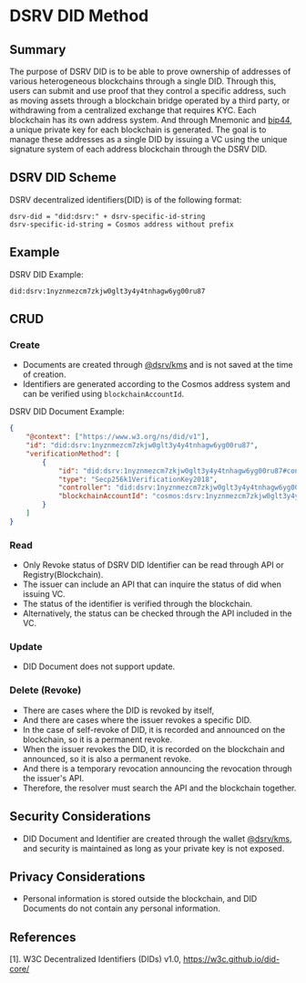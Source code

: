 # DSRV DID Method

## Summary
The purpose of DSRV DID is to be able to prove ownership of addresses of various heterogeneous blockchains through a single DID. Through this, users can submit and use proof that they control a specific address, such as moving assets through a blockchain bridge operated by a third party, or withdrawing from a centralized exchange that requires KYC.
Each blockchain has its own address system. And through Mnemonic and [bip44](https://github.com/bitcoin/bips/blob/master/bip-0044.mediawiki), a unique private key for each blockchain is generated. The goal is to manage these addresses as a single DID by issuing a VC using the unique signature system of each address blockchain through the DSRV DID.

## DSRV DID Scheme
DSRV decentralized identifiers(DID) is of the following format:
```
dsrv-did = "did:dsrv:" + dsrv-specific-id-string
dsrv-specific-id-string = Cosmos address without prefix
```

## Example
DSRV DID Example:
```
did:dsrv:1nyznmezcm7zkjw0glt3y4y4tnhagw6yg00ru87
```

## CRUD


### Create
* Documents are created through [@dsrv/kms](https://www.npmjs.com/package/@dsrv/kms) and is not saved at the time of creation.
* Identifiers are generated according to the Cosmos address system and can be verified using `blockchainAccountId`.

DSRV DID Document Example:
```json
{
    "@context": ["https://www.w3.org/ns/did/v1"],
    "id": "did:dsrv:1nyznmezcm7zkjw0glt3y4y4tnhagw6yg00ru87",
    "verificationMethod": [
        {
            "id": "did:dsrv:1nyznmezcm7zkjw0glt3y4y4tnhagw6yg00ru87#controller",
            "type": "Secp256k1VerificationKey2018",
            "controller": "did:dsrv:1nyznmezcm7zkjw0glt3y4y4tnhagw6yg00ru87",
            "blockchainAccountId": "cosmos:dsrv:1nyznmezcm7zkjw0glt3y4y4tnhagw6yg00ru87"
        }
    ]
}
```

### Read
* Only Revoke status of DSRV DID Identifier can be read through API or Registry(Blockchain).
* The issuer can include an API that can inquire the status of did when issuing VC.
* The status of the identifier is verified through the blockchain.
* Alternatively, the status can be checked through the API included in the VC.

### Update
* DID Document does not support update.

### Delete (Revoke)
* There are cases where the DID is revoked by itself,
* And there are cases where the issuer revokes a specific DID.
* In the case of self-revoke of DID, it is recorded and announced on the blockchain, so it is a permanent revoke.
* When the issuer revokes the DID, it is recorded on the blockchain and announced, so it is also a permanent revoke.
* And there is a temporary revocation announcing the revocation through the issuer's API.
* Therefore, the resolver must search the API and the blockchain together.


## Security Considerations
* DID Document and Identifier are created through the wallet [@dsrv/kms](https://www.npmjs.com/package/@dsrv/kms), and security is maintained as long as your private key is not exposed.

## Privacy Considerations
* Personal information is stored outside the blockchain, and DID Documents do not contain any personal information.

## References
[1]. W3C Decentralized Identifiers (DIDs) v1.0, https://w3c.github.io/did-core/